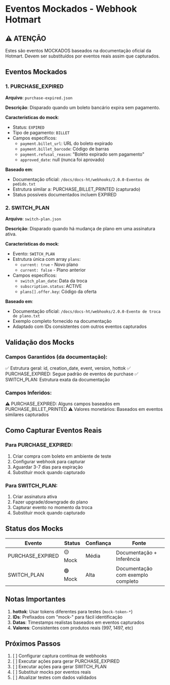 # Eventos Mockados - Webhook Hotmart

## ⚠️ ATENÇÃO
Estes são eventos MOCKADOS baseados na documentação oficial da Hotmart. 
Devem ser substituídos por eventos reais assim que capturados.

## Eventos Mockados

### 1. PURCHASE_EXPIRED
**Arquivo**: `purchase-expired.json`

**Descrição**: Disparado quando um boleto bancário expira sem pagamento.

**Características do mock**:
- Status: `EXPIRED`
- Tipo de pagamento: `BILLET`
- Campos específicos:
  - `payment.billet_url`: URL do boleto expirado
  - `payment.billet_barcode`: Código de barras
  - `payment.refusal_reason`: "Boleto expirado sem pagamento"
  - `approved_date`: null (nunca foi aprovado)

**Baseado em**:
- Documentação oficial: `/docs/docs-ht/webhooks/2.0.0-Eventos de pedido.txt`
- Estrutura similar a: PURCHASE_BILLET_PRINTED (capturado)
- Status possíveis documentados incluem EXPIRED

### 2. SWITCH_PLAN
**Arquivo**: `switch-plan.json`

**Descrição**: Disparado quando há mudança de plano em uma assinatura ativa.

**Características do mock**:
- Evento: `SWITCH_PLAN`
- Estrutura única com array `plans`:
  - `current: true` - Novo plano
  - `current: false` - Plano anterior
- Campos específicos:
  - `switch_plan_date`: Data da troca
  - `subscription.status`: ACTIVE
  - `plans[].offer.key`: Código da oferta

**Baseado em**:
- Documentação oficial: `/docs/docs-ht/webhooks/2.0.0-Evento de troca de plano.txt`
- Exemplo completo fornecido na documentação
- Adaptado com IDs consistentes com outros eventos capturados

## Validação dos Mocks

### Campos Garantidos (da documentação):
✅ Estrutura geral: id, creation_date, event, version, hottok
✅ PURCHASE_EXPIRED: Segue padrão de eventos de purchase
✅ SWITCH_PLAN: Estrutura exata da documentação

### Campos Inferidos:
⚠️ PURCHASE_EXPIRED: Alguns campos baseados em PURCHASE_BILLET_PRINTED
⚠️ Valores monetários: Baseados em eventos similares capturados

## Como Capturar Eventos Reais

### Para PURCHASE_EXPIRED:
1. Criar compra com boleto em ambiente de teste
2. Configurar webhook para capturar
3. Aguardar 3-7 dias para expiração
4. Substituir mock quando capturado

### Para SWITCH_PLAN:
1. Criar assinatura ativa
2. Fazer upgrade/downgrade do plano
3. Capturar evento no momento da troca
4. Substituir mock quando capturado

## Status dos Mocks

| Evento | Status | Confiança | Fonte |
|--------|--------|-----------|--------|
| PURCHASE_EXPIRED | 🟡 Mock | Média | Documentação + Inferência |
| SWITCH_PLAN | 🟢 Mock | Alta | Documentação com exemplo completo |

## Notas Importantes

1. **hottok**: Usar tokens diferentes para testes (`mock-token-*`)
2. **IDs**: Prefixados com "mock-" para fácil identificação
3. **Datas**: Timestamps realistas baseados em eventos capturados
4. **Valores**: Consistentes com produtos reais (997, 1497, etc)

## Próximos Passos

1. [ ] Configurar captura contínua de webhooks
2. [ ] Executar ações para gerar PURCHASE_EXPIRED
3. [ ] Executar ações para gerar SWITCH_PLAN
4. [ ] Substituir mocks por eventos reais
5. [ ] Atualizar testes com dados validados